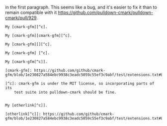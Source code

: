 in the first paragraph. This seems like a bug, and it's easier to fix it than
to remain compatible with it <https://github.com/pulldown-cmark/pulldown-cmark/pull/929>.

```````````````````````````````` example
My [cmark-gfm][^c].

My [cmark-gfm][cmark-gfm][^c].

My [cmark-gfm][][^c].

My [cmark-gfm] [^c].

My [cmark-gfm[^c]].

[cmark-gfm]: https://github.com/github/cmark-gfm/blob/1e230827a584ebc9938c3eadc5059c55ef3c9abf/test/extensions.txt#L702

[^c]: cmark-gfm is under the MIT license, so incorporating parts of its
    test suite into pulldown-cmark should be fine.


My [otherlink[^c]].

[otherlink[^c]]: https://github.com/github/cmark-gfm/blob/1e230827a584ebc9938c3eadc5059c55ef3c9abf/test/extensions.txt#L702
